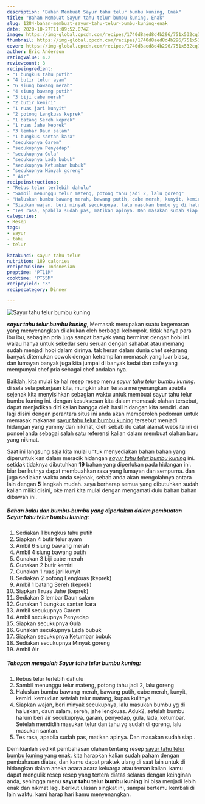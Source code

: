 ```yaml
---
description: "Bahan Membuat Sayur tahu telur bumbu kuning, Enak"
title: "Bahan Membuat Sayur tahu telur bumbu kuning, Enak"
slug: 1284-bahan-membuat-sayur-tahu-telur-bumbu-kuning-enak
date: 2020-10-27T11:09:52.074Z
image: https://img-global.cpcdn.com/recipes/1740d8aed8d4b296/751x532cq70/sayur-tahu-telur-bumbu-kuning-foto-resep-utama.jpg
thumbnail: https://img-global.cpcdn.com/recipes/1740d8aed8d4b296/751x532cq70/sayur-tahu-telur-bumbu-kuning-foto-resep-utama.jpg
cover: https://img-global.cpcdn.com/recipes/1740d8aed8d4b296/751x532cq70/sayur-tahu-telur-bumbu-kuning-foto-resep-utama.jpg
author: Eric Anderson
ratingvalue: 4.2
reviewcount: 8
recipeingredient:
- "1 bungkus tahu putih"
- "4 butir telur ayam"
- "6 siung bawang merah"
- "4 siung bawang putih"
- "3 biji cabe merah"
- "2 butir kemiri"
- "1 ruas jari kunyit"
- "2 potong Lengkuas keprek"
- "1 batang Sereh keprek"
- "1 ruas Jahe keprek"
- "3 lembar Daun salam"
- "1 bungkus santan kara"
- "secukupnya Garem"
- "secukupnya Penyedap"
- "secukupnya Gula"
- "secukupnya Lada bubuk"
- "secukupnya Ketumbar bubuk"
- "secukupnya Minyak goreng"
- " Air"
recipeinstructions:
- "Rebus telur terlebih dahulu"
- "Sambil menunggu telur mateng, potong tahu jadi 2, lalu goreng"
- "Haluskan bumbu bawang merah, bawang putih, cabe merah, kunyit, kemiri. kemudian setelah telur matang, kupas kulitnya."
- "Siapkan wajan, beri minyak secukupnya, lalu masukan bumbu yg di haluskan, daun salam, sereh, jahe lengkuas. Aduk2, setelah bumbu harum beri air secukupnya, garam, penyedap, gula, lada, ketumbar. Setelah mendidih masukan telur dan tahu yg sudah di goreng, lalu masukan santan."
- "Tes rasa, apabila sudah pas, matikan apinya. Dan masakan sudah siap.."
categories:
- Resep
tags:
- sayur
- tahu
- telur

katakunci: sayur tahu telur 
nutrition: 189 calories
recipecuisine: Indonesian
preptime: "PT11M"
cooktime: "PT55M"
recipeyield: "3"
recipecategory: Dinner

---
```



![Sayur tahu telur bumbu kuning](https://img-global.cpcdn.com/recipes/1740d8aed8d4b296/751x532cq70/sayur-tahu-telur-bumbu-kuning-foto-resep-utama.jpg)

<b><i>sayur tahu telur bumbu kuning</i></b>, Memasak merupakan suatu kegemaran yang menyenangkan dilakukan oleh berbagai kelompok. tidak hanya para ibu ibu, sebagian pria juga sangat banyak yang berminat dengan hobi ini. walau hanya untuk sekedar seru seruan dengan sahabat atau memang sudah menjadi hobi dalam dirinya. tak heran dalam dunia chef sekarang banyak ditemukan cowok dengan ketrampilan memasak yang luar biasa, dan lumayan banyak juga kita jumpai di banyak kedai dan cafe yang mempunyai chef pria sebagai chef andalan nya.

Baiklah, kita mulai ke hal resep resep menu <i>sayur tahu telur bumbu kuning</i>. di sela sela pekerjaan kita, mungkin akan terasa menyenangkan apabila sejenak kita menyisihkan sebagian waktu untuk membuat sayur tahu telur bumbu kuning ini. dengan kesuksesan kita dalam memasak olahan tersebut, dapat menjadikan diri kalian bangga oleh hasil hidangan kita sendiri. dan lagi disini dengan perantara situs ini anda akan memperoleh pedoman untuk memasak makanan <u>sayur tahu telur bumbu kuning</u> tersebut menjadi hidangan yang yummy dan nikmat, oleh sebab itu catat alamat website ini di ponsel anda sebagai salah satu referensi kalian dalam membuat olahan baru yang nikmat.




Saat ini langsung saja kita mulai untuk menyediakan bahan bahan yang diperuntuk kan dalam meracik hidangan <u><i>sayur tahu telur bumbu kuning</i></u> ini. setidak tidaknya dibutuhkan <b>19</b> bahan yang diperlukan pada hidangan ini. biar berikutnya dapat membuahkan rasa yang lumayan dan sempurna. dan juga sediakan waktu anda sejenak, sebab anda akan mengolahnya antara lain dengan <b>5</b> langkah mudah. saya berharap semua yang dibutuhkan sudah kalian miliki disini, oke mari kita mulai dengan mengamati dulu bahan bahan dibawah ini.

<!--inarticleads1-->

##### Bahan baku dan bumbu-bumbu yang diperlukan dalam pembuatan Sayur tahu telur bumbu kuning:

1. Sediakan 1 bungkus tahu putih
1. Siapkan 4 butir telur ayam
1. Ambil 6 siung bawang merah
1. Ambil 4 siung bawang putih
1. Gunakan 3 biji cabe merah
1. Gunakan 2 butir kemiri
1. Gunakan 1 ruas jari kunyit
1. Sediakan 2 potong Lengkuas (keprek)
1. Ambil 1 batang Sereh (keprek)
1. Siapkan 1 ruas Jahe (keprek)
1. Sediakan 3 lembar Daun salam
1. Gunakan 1 bungkus santan kara
1. Ambil secukupnya Garem
1. Ambil secukupnya Penyedap
1. Siapkan secukupnya Gula
1. Gunakan secukupnya Lada bubuk
1. Siapkan secukupnya Ketumbar bubuk
1. Sediakan secukupnya Minyak goreng
1. Ambil  Air




<!--inarticleads2-->

##### Tahapan mengolah Sayur tahu telur bumbu kuning:

1. Rebus telur terlebih dahulu
1. Sambil menunggu telur mateng, potong tahu jadi 2, lalu goreng
1. Haluskan bumbu bawang merah, bawang putih, cabe merah, kunyit, kemiri. kemudian setelah telur matang, kupas kulitnya.
1. Siapkan wajan, beri minyak secukupnya, lalu masukan bumbu yg di haluskan, daun salam, sereh, jahe lengkuas. Aduk2, setelah bumbu harum beri air secukupnya, garam, penyedap, gula, lada, ketumbar. Setelah mendidih masukan telur dan tahu yg sudah di goreng, lalu masukan santan.
1. Tes rasa, apabila sudah pas, matikan apinya. Dan masakan sudah siap..




Demikianlah sedikit pembahasan olahan tentang resep <u>sayur tahu telur bumbu kuning</u> yang enak. kita harapkan kalian sudah paham dengan pembahasan diatas, dan kamu dapat praktek ulang di saat lain untuk di hidangkan dalam aneka acara acara keluarga atau teman kalian. kamu dapat mengulik resep resep yang tertera diatas selaras dengan keinginan anda, sehingga menu <b>sayur tahu telur bumbu kuning</b> ini bisa menjadi lebih enak dan nikmat lagi. berikut ulasan singkat ini, sampai bertemu kembali di lain waktu. kami harap hari kamu menyenangkan.
